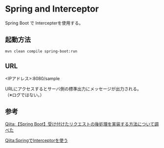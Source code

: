 # Spring and Interceptor

Spring Boot で Intercepterを使用する。

## 起動方法

```
mvn clean compile spring-boot:run
```

## URL

<IPアドレス>:8080/sample

URLにアクセスするとサーバ側の標準出力にメッセージが出力される。  
（※ログではない。）

## 参考

[Qiita:【Spring Boot】受け付けたリクエストの後処理を実装する方法について調べた](https://qiita.com/_Hammer0724/items/2d528bc70267b6f00f6b)  

[Qiita:SpringでInterceptorを使う](https://qiita.com/kyabetsuda/items/78a61bfff859fbc9c63f)  
